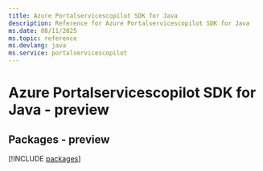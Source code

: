```yaml
---
title: Azure Portalservicescopilot SDK for Java
description: Reference for Azure Portalservicescopilot SDK for Java
ms.date: 08/11/2025
ms.topic: reference
ms.devlang: java
ms.service: portalservicescopilot
---
```

# Azure Portalservicescopilot SDK for Java - preview
## Packages - preview
[!INCLUDE [packages](portalservicescopilot-index.md)]